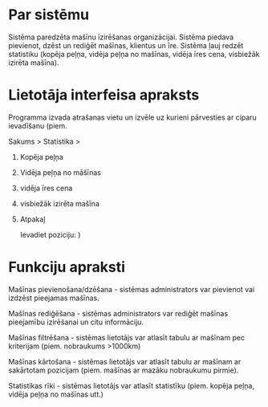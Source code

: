 # Par sistēmu
Sistēma paredzēta mašīnu īzirēšanas organizācijai. Sistēma piedava pievienot, dzēst un rediģēt mašīnas, klientus un īre. Sistēma ļauj redzēt statistiku (kopēja peļņa, vidēja peļņa no mašīnas, vidēja īres cena, visbiežāk izirēta mašīna).
# Lietotāja interfeisa apraksts
Programma izvada atrašanas vietu un izvēle uz kurieni pārvesties ar ciparu ievadīšanu (piem.

Sakums > Statistika >
1. Kopēja peļņa
2. Vidēja peļņa no māšīnas
3. vidēja īres cena
4. visbiežāk izirēta mašīna
5. Atpakaļ

   Ievadiet poziciju: )
# Funkciju apraksti
Mašīnas pievienošana/dzēšana - sistēmas administrators var pievienot vai izdzēst pieejamas mašīnas.

Mašīnas rediģēšana - sistēmas administrators var rediģēt mašīnas pieejamību izirēšanai un citu informāciju.

Mašīnas filtrēšana - sistēmas lietotājs var atlasīt tabulu ar mašīnam pec kriterijam (piem. nobraukums >1000km)

Mašīnas kārtošana - sistēmas lietotājs var atlasīt tabulu ar mašīnam ar sakārtotam pozicijam (piem. mašīnas ar mazāku nobraukumu pirmie).

Statistikas rīki - sistēmas lietotājs var atlasīt statistīku (piem. kopēja peļņa, vidēja peļņa no mašīnas utt.)
